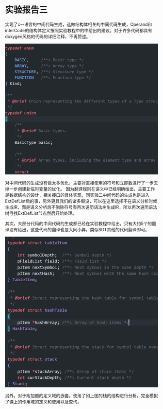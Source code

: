 # 实验报告三

实现了c--语言的中间代码生成，选做结构体相关的中间代码生成，Operand和interCode的结构体定义按照实验教程中的中给出的建议。对于许多代码都具有doxygen风格的代码的详细注释，不再赘述。

![1683993800882](image/陈峰-7203610323-实验报告三/1683993800882.png)

对中间代码的生成没有做太多优化，主要对直接使用的符号和立即数进行了一步去掉一步创建新临时变量的优化。
因为翻译规则在讲义中已经明确给出，主要工作是数据结构的设计，相关接口的具体实现，同实验二中间代码的生成也是进入ExtDefList后的事，另外更具我们的诸多假设，可以在这里选择不在语义分析时候生成IR，而是语义分析后不删除符号表再次遍历语法树生成IR，所以再次遍历语法树寻找ExtDefList节点然后开始处理。

其次，大部分代码的中间代码的生成都已经在实验教程中给出，只有大约5个的翻译没有给出，这些代码的翻译也是大同小异，类似SDT其他的代码翻译即可。

![1683993995081](image/陈峰-7203610323-实验报告三/1683993995081.png)

另外，对于附加题的定义域的嵌套，使用了如上图的栈的结构进行分析，完全模拟了课上的作用域的定义和使用以及查询。
